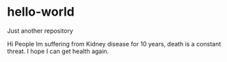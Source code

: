 # hello-world
Just another repository

Hi People
Im suffering from Kidney disease for 10 years, death is a constant threat.
I hope I can get health again.
